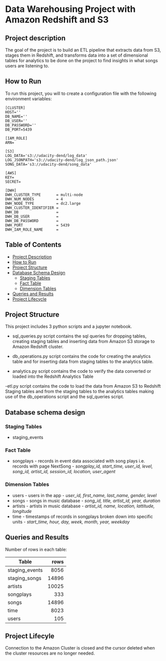 # Data Warehousing Project with Amazon Redshift and S3

## Project description

The goal of the project is to build an ETL pipeline that extracts data from S3, stages them in Redshift, and transforms data into a set of dimensional tables for analytics to be done on the project to find insights in what songs users are listening to.

## How to Run

To run this project, you will to create a configuration file with the following environment variables:

```
[CLUSTER]
HOST=''
DB_NAME=''
DB_USER=''
DB_PASSWORD=''
DB_PORT=5439

[IAM_ROLE]
ARN=

[S3]
LOG_DATA='s3://udacity-dend/log_data'
LOG_JSONPATH='s3://udacity-dend/log_json_path.json'
SONG_DATA='s3://udacity-dend/song_data'

[AWS]
KEY=
SECRET=

[DWH]
DWH_CLUSTER_TYPE       = multi-node
DWH_NUM_NODES          = 4
DWH_NODE_TYPE          = dc2.large
DWH_CLUSTER_IDENTIFIER =
DWH_DB                 =
DWH_DB_USER            =
DWH_DB_PASSWORD        =
DWH_PORT               = 5439
DWH_IAM_ROLE_NAME      =
```

## Table of Contents

- [Project Description](#project-description)
- [How to Run](#how-to-run)
- [Project Structure](#project-structure)
- [Database Schema Design](#database-schema-design)
  - [Staging Tables](#staging-tables)
  - [Fact Table](#fact-table)
  - [Dimension Tables](#dimension-tables)
- [Queries and Results](#queries-and-results)
- [Project Lifecycle](#project-lifecycle)

## Project Structure

This project includes 3 python scripts and a jupyter notebook.

- sql_queries.py script contains the sql queries for dropping tables, creating staging tables and inserting data from Amazon S3 storage to Amazon Redshift cluster.

- db_operations.py script contains the code for creating the analytics table and for inserting data from staging tables to the analytics table.

- analytics.py script contains the code to verify the data converted or loaded into the Redshift Analytics Table

-etl.py script contains the code to load the data from Amazon S3 to Redshift Staging tables and from the staging tables to the analytics tables making use of the db_operations script and the sql_queries script.

## Database schema design

### Staging Tables

- staging_events

### Fact Table

- songplays - records in event data associated with song plays i.e. records with page NextSong -
  _songplay_id, start_time, user_id, level, song_id, artist_id, session_id, location, user_agent_

### Dimension Tables

- users - users in the app -
  _user_id, first_name, last_name, gender, level_
- songs - songs in music database -
  _song_id, title, artist_id, year, duration_
- artists - artists in music database -
  _artist_id, name, location, lattitude, longitude_
- time - timestamps of records in songplays broken down into specific units -
  _start_time, hour, day, week, month, year, weekday_

## Queries and Results

Number of rows in each table:

| Table          |  rows |
| -------------- | ----: |
| staging_events |  8056 |
| staging_songs  | 14896 |
| artists        | 10025 |
| songplays      |   333 |
| songs          | 14896 |
| time           |  8023 |
| users          |   105 |

## Project Lifecyle

Connection to the Amazon Cluster is closed and the cursor deleted when the cluster resources are no longer needed.
